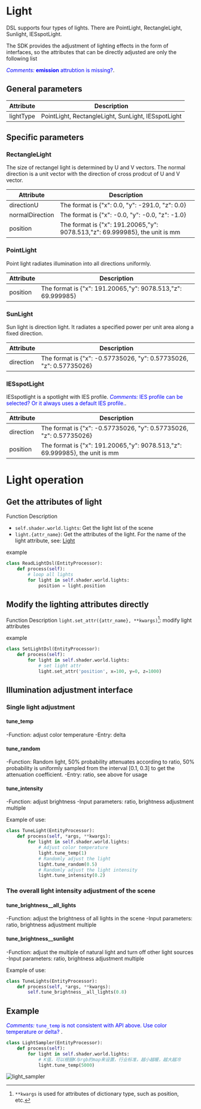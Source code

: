 # Light
DSL supports four types of lights. There are PointLight, RectangleLight, Sunlight, IESspotLight.

<!-- Each type of light has its own parameters which we list in the following. -->

The SDK provides the adjustment of lighting effects in the form of interfaces, so the attributes that can be directly adjusted are only the following list

<span style="color:blue">*Comments:* **emission** attrubtion is missing?</span>.

## General parameters
|Attribute|Description|
|---|---|
|lightType|PointLight, RectangleLight, SunLight, IESspotLight|

## Specific parameters

### RectangleLight
The size of rectangel light is determined by U and V vectors. The normal direction is a unit vector with the direction of cross prodcut of U and V vector.

|Attribute|Description|
|---|---|
|directionU|The format is {"x": 0.0, "y": -291.0, "z": 0.0}|
|normalDirection|The format is {"x": -0.0, "y": -0.0, "z": -1.0}|
|position|The format is {"x": 191.20065,"y": 9078.513,"z": 69.999985}, the unit is mm|

### PointLight
Point light radiates illumination into all directions uniformly.

|Attribute|Description|
|---|---|
|position|The format is {"x": 191.20065,"y": 9078.513,"z": 69.999985}|

### SunLight
Sun light is direction light. It radiates a specified power per unit area along a fixed direction.

|Attribute|Description|
|---|---|
|direction|The format is {"x": -0.57735026, "y": 0.57735026, "z": 0.57735026}|

### IESspotLight
IESspotlight is a spotlight with IES profile.
<span style="color:blue">*Comments:* IES profile can be selected? Or it always uses a default IES profile.</span>.

|Attribute|Description|
|---|---|
|direction|The format is {"x": -0.57735026, "y": 0.57735026, "z": 0.57735026}|
|position|The format is {"x": 191.20065,"y": 9078.513,"z": 69.999985}, the unit is mm|


# Light operation

<!-- toc -->

## Get the attributes of light

Function Description

* ```self.shader.world.lights```: Get the light list of the scene
* ```light.{attr_name}```: Get the attributes of the light. For the name of the light attribute, see: [Light](../dsl/light.md)

example
```python
class ReadLightDsl(EntityProcessor):
    def process(self):
        # loop all lights
        for light in self.shader.world.lights:
            position = light.position
```
## Modify the lighting attributes directly
Function Description
`light.set_attr({attr_name}, **kwargs)`[^args description]: modify light attributes

example
```python
class SetLightDsl(EntityProcessor):
    def process(self):
        for light in self.shader.world.lights:
            # set light attr
            light.set_attr('position', x=100, y=0, z=1000)
```
[^args description]: `**kwargs` is used for attributes of dictionary type, such as position, etc.

## Illumination adjustment interface
### Single light adjustment

#### tune_temp

-Function: adjust color temperature
-Entry: delta

#### tune_random

-Function: Random light, 50% probability attenuates according to ratio, 50% probability is uniformly sampled from the interval [0.1, 0.3] to get the attenuation coefficient.
-Entry: ratio, see above for usage

#### tune_intensity

-Function: adjust brightness
-Input parameters: ratio, brightness adjustment multiple

Example of use:

```python
class TuneLight(EntityProcessor):
    def process(self, *args, **kwargs):
        for light in self.shader.world.lights:
            # Adjust color temperature
            light.tune_temp(1)
            # Randomly adjust the light
            light.tune_random(0.5)
            # Randomly adjust the light intensity
            light.tune_intensity(0.2)
```

### The overall light intensity adjustment of the scene

#### tune_brightness__all_lights

-Function: adjust the brightness of all lights in the scene
-Input parameters: ratio, brightness adjustment multiple

#### tune_brightness__sunlight

-Function: adjust the multiple of natural light and turn off other light sources
-Input parameters: ratio, brightness adjustment multiple

Example of use:
```python
class TuneLights(EntityProcessor):
    def process(self, *args, **kwargs):
        self.tune_brightness__all_lights(0.8)
```

## Example
<span style="color:blue">*Comments:* `tune_temp` is not consistent with API above. Use color temperature or delta? </span>.
```python
class LightSampler(EntityProcessor):
    def process(self):
        for light in self.shader.world.lights:
            # K值，可以根据K与rgb的map来设置，行业标准，越小越暖，越大越冷
            light.tune_temp(5000)
```
![light_sampler](./../examples_figs/light_sampler.png)